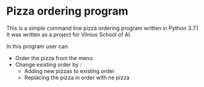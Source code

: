  # Pizza ordering program
 This is a simple command line pizza ordering program written in Python 3.7.1 It was written as a project for Vilnius School of AI.

 In this program user can:
- Order the pizza from the menu
- Change existing  order by :
  * Adding new pizzas to  existing order
  * Replacing the pizza in order with ne pizza
    
 
 